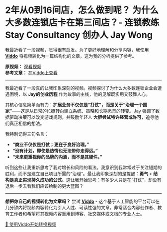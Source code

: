 # 2年从0到16间店，怎么做到呢？ 为什么大多数连锁店卡在第三间店？- 连锁教练 Stay Consultancy 创办人 Jay Wong

我最近看了一段视频，觉得很有启发。为了更好地理解和分享内容，我使用 **[Viddo](https://viddo.pro/)** 将视频转化为一篇结构化的文章，这为我的分析提供了参考。

**原视频：** [观看视频](https://www.youtube.com/watch?v=1imQyLqFP2o)  
**参考文章：** [在Viddo上查看](https://viddo.pro/zh/video-result/2717512d-aba4-471f-9987-c53abd30afb8)

---

我最近看了一段真的让我印象深刻的视频。视频探讨了为什么大多数连锁企业会遭遇困境，以 **Jay的创业历程** 作为故事的主线，他的见解既实用又鼓舞人心。

其核心信息简单而有力：**扩展业务不仅仅是“打仗”，而是关于“治理一个国家”**——这是从日常的忙碌转向建立系统、策略和长期愿景的转变。Jay 强调了数据驱动决策可以改变游戏规则，并鼓励年轻人 **大胆尝试特许经营或许可**，追寻他们真正相信的想法。

我特别记得三句名言：  
- **“商业不仅仅是打仗；更在于良好治理。”**  
- **“没有计划，即使是热情也无法带你走得远。”**  
- **“未来更重视你的品牌的内涵，而不是其硬件。”**

听到这些让我重新思考了我对增长和风险的看法。我意识到我常常过于关注短期的胜利，而不是建立自己项目所需的“治理”。最让我印象深刻的是提醒：**勇气 + 结构是真正实现持久成功的公式**。这让我开始思考：有多少人只是在“打仗”，却没有退后一步去看我们应该绘制的更大蓝图？

---

**想把你自己的视频转化为文章吗？** 尝试 **[Viddo](https://viddo.pro/)** - 这个基于人工智能的平台可以在几分钟内将视频内容转化为引人入胜、可读性强的文章。非常适合内容创作者、教育工作者和希望将其视频内容重用到博客、社交媒体或文档的专业人士。

[🚀 使用Viddo开始转换视频](https://viddo.pro/)